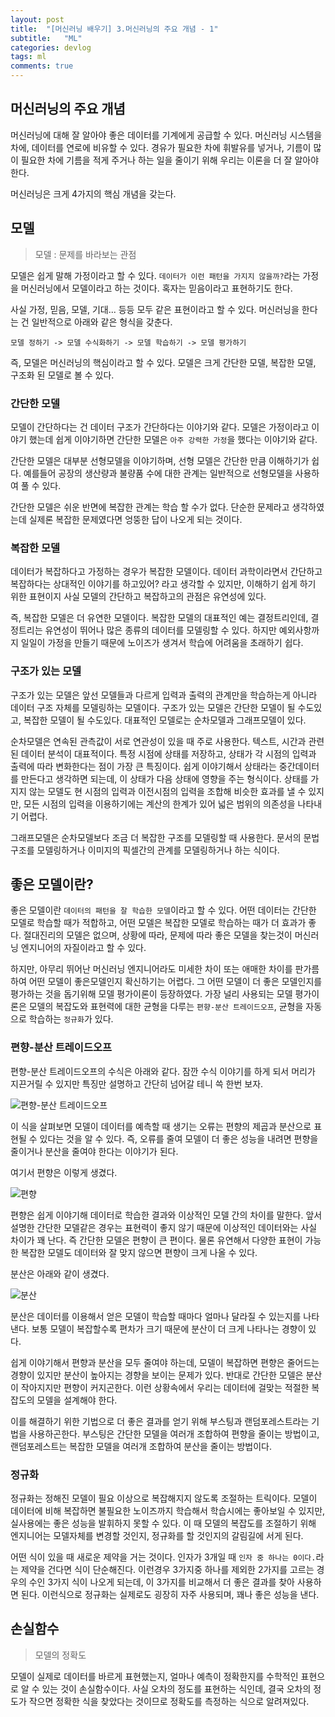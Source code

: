 ```yaml
---
layout: post
title:  "[머신러닝 배우기] 3.머신러닝의 주요 개념 - 1"
subtitle:   "ML"
categories: devlog
tags: ml
comments: true
---
```


## 머신러닝의 주요 개념

머신러닝에 대해 잘 알아야 좋은 데이터를 기계에게 공급할 수 있다. 머신러닝 시스템을 차에, 데이터를 연로에 비유할 수 있다. 경유가 필요한 차에 휘발유를 넣거나, 기름이 많이 필요한 차에 기름을 적게 주거나 하는 일을 줄이기 위해 우리는 이론을 더 잘 알아야 한다.

머신러닝은 크게 4가지의 핵심 개념을 갖는다. 

## 모델

> 모델 : 문제를 바라보는 관점

모델은 쉽게 말해 가정이라고 할 수 있다. `데이터가 이런 패턴을 가지지 않을까?`라는 가정을 머신러닝에서 모델이라고 하는 것이다. 혹자는 믿음이라고 표현하기도 한다.

사실 가정, 믿음, 모델, 기대... 등등 모두 같은 표현이라고 할 수 있다. 머신러닝을 한다는 건 일반적으로 아래와 같은 형식을 갖춘다.

```
모델 정하기 -> 모델 수식화하기 -> 모델 학습하기 -> 모델 평가하기
```

즉, 모델은 머신러닝의 핵심이라고 할 수 있다. 모델은 크게 간단한 모델, 복잡한 모델, 구조화 된 모델로 볼 수 있다.

### 간단한 모델

모델이 간단하다는 건 데이터 구조가 간단하다는 이야기와 같다. 모델은 가정이라고 이야기 했는데 쉽게 이야기하면 간단한 모델은 `아주 강력한 가정`을 했다는 이야기와 같다.

간단한 모델은 대부분 선형모델을 이야기하며, 선형 모델은 간단한 만큼 이해하기가 쉽다. 예를들어 공장의 생산량과 불량품 수에 대한 관계는 일반적으로 선형모델을 사용하여 풀 수 있다.

간단한 모델은 쉬운 반면에 복잡한 관계는 학습 할 수가 없다. 단순한 문제라고 생각하였는데 실제론 복잡한 문제였다면 엉뚱한 답이 나오게 되는 것이다.

### 복잡한 모델

데이터가 복잡하다고 가정하는 경우가 복잡한 모델이다. 데이터 과학이라면서 간단하고 복잡하다는 상대적인 이야기를 하고있어? 라고 생각할 수 있지만, 이해하기 쉽게 하기 위한 표현이지 사실 모델의 간단하고 복잡하고의 관점은 유연성에 있다.

즉, 복잡한 모델은 더 유연한 모델이다. 복잡한 모델의 대표적인 예는 결정트리인데, 결정트리는 유연성이 뛰어나 많은 종류의 데이터를 모델링할 수 있다. 하지만 예외사항까지 일일이 가정을 만들기 때문에 노이즈가 생겨서 학습에 어려움을 초래하기 쉽다.

### 구조가 있는 모델

구조가 있는 모델은 앞선 모델들과 다르게 입력과 출력의 관계만을 학습하는게 아니라 데이터 구조 자체를 모델링하는 모델이다. 구조가 있는 모델은 간단한 모델이 될 수도있고, 복잡한 모델이 될 수도있다. 대표적인 모델로는 순차모델과 그래프모델이 있다. 

순차모델은 연속된 관측값이 서로 연관성이 있을 때 주로 사용한다. 텍스트, 시간과 관련된 데이터 분석이 대표적이다. 특정 시점에 상태를 저장하고, 상태가 각 시점의 입력과 출력에 따라 변화한다는 점이 가장 큰 특징이다. 쉽게 이야기해서 상태라는 중간데이터를 만든다고 생각하면 되는데, 이 상태가 다음 상태에 영향을 주는 형식이다. 상태를 가지지 않는 모델도 현 시점의 입력과 이전시점의 입력을 조합해 비슷한 효과를 낼 수 있지만, 모든 시점의 입력을 이용하기에는 계산의 한계가 있어 넓은 범위의 의존성을 나타내기 어렵다.

그래프모델은 순차모델보다 조금 더 복잡한 구조를 모델링할 때 사용한다. 문서의 문법구조를 모델링하거나 이미지의 픽셀간의 관계를 모델링하거나 하는 식이다.

## 좋은 모델이란?

좋은 모델이란 `데이터의 패턴을 잘 학습한 모델`이라고 할 수 있다. 어떤 데이터는 간단한 모델로 학습할 때가 적합하고, 어떤 모델은 복잡한 모델로 학습하는 때가 더 효과가 좋다. 절대진리의 모델은 없으며, 상황에 따라, 문제에 따라 좋은 모델을 찾는것이 머신러닝 엔지니어의 자질이라고 할 수 있다.

하지만, 아무리 뛰어난 머신러닝 엔지니어라도 미세한 차이 또는 애매한 차이를 판가름 하여 어떤 모델이 좋은모델인지 확신하기는 어렵다. 그 어떤 모델이 더 좋은 모델인지를 평가하는 것을 돕기위해 모델 평가이론이 등장하였다. 가장 널리 사용되는 모델 평가이론은 모델의 복잡도와 표현력에 대한 균형을 다루는 `편향-분산 트레이드오프`, 균형을 자동으로 학습하는 `정규화`가 있다.

### 편향-분산 트레이드오프

편향-분산 트레이드오프의 수식은 아래와 같다. 잠깐 수식 이야기를 하게 되서 머리가 지끈거릴 수 있지만 특징만 설명하고 간단히 넘어갈 테니 쓱 한번 보자.

![편향-분산 트레이드오프](https://wikimedia.org/api/rest_v1/media/math/render/svg/328075a763fe06d0201748100d57b53bd85a89db)

이 식을 살펴보면 모델이 데이터를 예측할 때 생기는 오류는 편향의 제곱과 분산으로 표현될 수 있다는 것을 알 수 있다. 즉, 오류를 줄여 모델이 더 좋은 성능을 내려면 편향을 줄이거나 분산을 줄여야 한다는 이야기가 된다.

여기서 편향은 이렇게 생겼다.

![편향](https://wikimedia.org/api/rest_v1/media/math/render/svg/5acc7f11d38f737d9c32d537eb0006945e5dc95e)

편향은 쉽게 이야기해 데이터로 학습한 결과와 이상적인 모델 간의 차이를 말한다. 앞서 설명한 간단한 모델같은 경우는 표현력이 좋지 않기 때문에 이상적인 데이터와는 사실 차이가 꽤 난다. 즉 간단한 모델은 편향이 큰 편이다. 물론 유연해서 다양한 표현이 가능한 복잡한 모델도 데이터와 잘 맞지 않으면 편향이 크게 나올 수 있다.

분산은 아래와 같이 생겼다.

![분산](https://wikimedia.org/api/rest_v1/media/math/render/svg/c938173fc2d2ac97408bdec7d318b3594285a76a)

분산은 데이터를 이용해서 얻은 모델이 학습할 때마다 얼마나 달라질 수 있는지를 나타낸다. 보통 모델이 복잡할수록 편차가 크기 때문에 분산이 더 크게 나타나는 경향이 있다.

쉽게 이야기해서 편향과 분산을 모두 줄여야 하는데, 모델이 복잡하면 편향은 줄어드는 경향이 있지만 분산이 높아지는 경향을 보이는 문제가 있다. 반대로 간단한 모델은 분산이 작아지지만 편향이 커지곤한다. 이런 상황속에서 우리는 데이터에 걸맞는 적절한 복잡도의 모델을 설계해야 한다.

이를 해결하기 위한 기법으로 더 좋은 결과를 얻기 위해 부스팅과 랜덤포레스트라는 기법을 사용하곤한다. 부스팅은 간단한 모델을 여러개 조합하여 편향을 줄이는 방법이고, 랜덤포레스트는 복잡한 모델을 여러개 조합하여 분산을 줄이는 방법이다.

### 정규화

정규화는 정해진 모델이 필요 이상으로 복잡해지지 않도록 조절하는 트릭이다. 모델이 데이터에 비해 복잡하면 불필요한 노이즈까지 학습해서 학습시에는 좋아보일 수 있지만, 실사용에는 좋은 성능을 발휘하지 못할 수 있다. 이 때 모델의 복잡도를 조절하기 위해 엔지니어는 모델자체를 변경할 것인지, 정규화를 할 것인지의 갈림길에 서게 된다.

어떤 식이 있을 때 새로운 제약을 거는 것이다. 인자가 3개일 때 `인자 중 하나는 0이다.`라는 제약을 건다면 식이 단순해진다. 이런경우 3가지중 하나를 제외한 2가지를 고르는 경우의 수인 3가지 식이 나오게 되는데, 이 3가지를 비교해서 더 좋은 결과를 찾아 사용하면 된다. 이런식으로 정규화는 실제로도 굉장히 자주 사용되며, 꽤나 좋은 성능을 낸다.

## 손실함수

> 모델의 정확도

모델이 실제로 데이터를 바르게 표현했는지, 얼마나 예측이 정확한지를 수학적인 표현으로 알 수 있는 것이 손실함수이다. 사실 오차의 정도를 표현하는 식인데, 결국 오차의 정도가 작으면 정확한 식을 찾았다는 것이므로 정확도를 측정하는 식으로 알려져있다.



